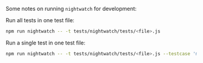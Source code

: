Some notes on running `nightwatch` for development:

Run all tests in one test file:

```sh
npm run nightwatch -- -t tests/nightwatch/tests/<file>.js
```

Run a single test in one test file:

```sh
npm run nightwatch -- -t tests/nightwatch/tests/<file>.js --testcase 'my test'
```

